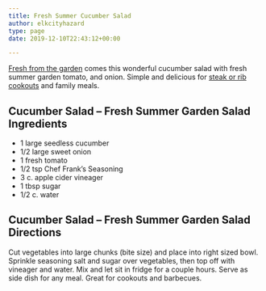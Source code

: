 ```yaml
---
title: Fresh Summer Cucumber Salad
author: elkcityhazard
type: page
date: 2019-12-10T22:43:12+00:00

---
```

[Fresh from the garden][1] comes this wonderful cucumber salad with fresh summer garden tomato, and onion. Simple and delicious for [steak or rib cookouts][2] and family meals.

## Cucumber Salad &#8211; Fresh Summer Garden Salad Ingredients

  * 1 large seedless cucumber
  * 1/2 large sweet onion
  * 1 fresh tomato
  * 1/2 tsp Chef Frank&#8217;s Seasoning
  * 3 c. apple cider vineager
  * 1 tbsp sugar
  * 1/2 c. water

## Cucumber Salad &#8211; Fresh Summer Garden Salad Directions

Cut vegetables into large chunks (bite size) and place into right sized bowl. Sprinkle seasoning salt and sugar over vegetables, then top off with vineager and water. Mix and let sit in fridge for a couple hours. Serve as side dish for any meal. Great for cookouts and barbecues.

 [1]: /wordpress/vegetables-and-salad-recipes/
 [2]: /wordpress/grilling-cookouts-and-barbecues/